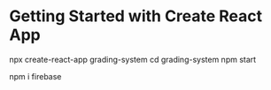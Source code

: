 # Getting Started with Create React App

npx create-react-app grading-system
cd grading-system
npm start

npm i firebase
